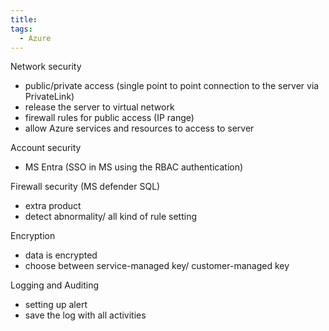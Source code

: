 ```yaml
---
title: 
tags:
  - Azure
---
```

Network security
- public/private access (single point to point connection to the server via PrivateLink)
- release the server to virtual network
- firewall rules for public access (IP range)
- allow Azure services and resources to access to server

Account security
- MS Entra (SSO in MS using the RBAC authentication)

Firewall security (MS defender SQL)
- extra product
- detect abnormality/ all kind of rule setting

Encryption
- data is encrypted
- choose between service-managed key/ customer-managed key 

Logging and Auditing
- setting up alert
- save the log with all activities